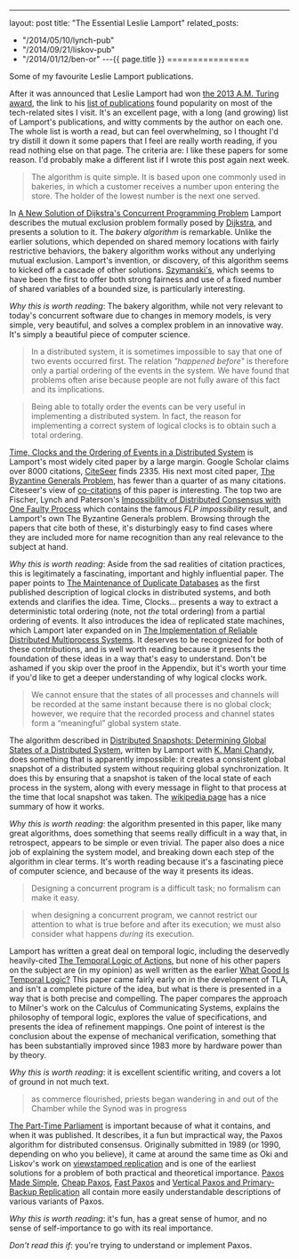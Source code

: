 ---
layout: post
title: "The Essential Leslie Lamport"
related_posts:
  - "/2014/05/10/lynch-pub"
  - "/2014/09/21/liskov-pub"
  - "/2014/01/12/ben-or"
---{{ page.title }}
================

<p class="meta">Some of my favourite Leslie Lamport publications.</p>

After it was announced that Leslie Lamport had won [the 2013 A.M. Turing award](http://amturing.acm.org/award_winners/lamport_1205376.cfm), the link to his [list of publications](http://research.microsoft.com/en-us/um/people/lamport/pubs/pubs.html) found popularity on most of the tech-related sites I visit. It's an excellent page, with a long (and growing) list of Lamport's publications, and witty comments by the author on each one. The whole list is worth a read, but can feel overwhelming, so I thought I'd try distill it down it some papers that I feel are really worth reading, if you read nothing else on that page. The criteria are: I like these papers for some reason. I'd probably make a different list if I wrote this post again next week.

> The algorithm is quite simple. It is based upon one commonly used in bakeries, in which a customer receives a number upon entering the store. The holder of the lowest number is the next one served.

In [A New Solution of Dijkstra's Concurrent Programming Problem](http://research.microsoft.com/en-us/um/people/lamport/pubs/bakery.pdf) Lamport describes the mutual exclusion problem formally posed by [Dijkstra](http://dl.acm.org/citation.cfm?id=365617), and presents a solution to it. The *bakery algorithm* is remarkable. Unlike the earlier solutions, which depended on shared memory locations with fairly restrictive behaviors, the bakery algorithm works without any underlying mutual exclusion. Lamport's invention, or discovery, of this algorithm seems to kicked off a cascade of other solutions. [Szymanski's](http://citeseerx.ist.psu.edu/viewdoc/download?doi=10.1.1.113.2277&rep=rep1&type=pdf), which seems to have been the first to offer both strong fairness and use of a fixed number of shared variables of a bounded size, is particularly interesting.

*Why this is worth reading*: The bakery algorithm, while not very relevant to today's concurrent software due to changes in memory models, is very simple, very beautiful, and solves a complex problem in an innovative way. It's simply a beautiful piece of computer science.

> In a distributed system, it is sometimes impossible to say that one of two events occurred first. The relation *"happened before"* is therefore only a partial ordering of the events in the system. We have found that problems often arise because people are not fully aware of this fact and its implications.

> Being able to totally order the events can be very useful in implementing a distributed system. In fact, the reason for implementing a correct system of logical clocks is to obtain such a total ordering.

[Time, Clocks and the Ordering of Events in a Distributed System](http://research.microsoft.com/en-us/um/people/lamport/pubs/time-clocks.pdf) is Lamport's most widely cited paper by a large margin. Google Scholar claims over 8000 citations, [CiteSeer](http://citeseerx.ist.psu.edu/viewdoc/summary?doi=10.1.1.142.3682&rank=1) finds 2335. His next most cited paper, [The Byzantine Generals Problem](http://research.microsoft.com/en-us/um/people/lamport/pubs/byz.pdf), has fewer than a quarter of as many citations. Citeseer's view of [co-citations](http://citeseerx.ist.psu.edu/viewdoc/similar?doi=10.1.1.142.3682&type=cc) of this paper is interesting. The top two are Fischer, Lynch and Paterson's [Impossibility of Distributed Consensus with One Faulty Process](http://citeseerx.ist.psu.edu/viewdoc/summary?doi=10.1.1.13.6760) which contains the famous *FLP impossibility* result, and Lamport's own The Byzantine Generals problem. Browsing through the papers that cite both of these, it's disturbingly easy to find cases where they are included more for name recognition than any real relevance to the subject at hand.

*Why this is worth reading*: Aside from the sad realities of citation practices, this is legitimately a fascinating, important and highly influential paper. The paper points to [The Maintenance of Duplicate Databases](https://tools.ietf.org/html/rfc677) as the first published description of logical clocks in distributed systems, and both extends and clarifies the idea. Time, Clocks... presents a way to extract a deterministic total ordering (note, not *the* total ordering) from a partial ordering of events. It also introduces the idea of replicated state machines, which Lamport later expanded on in [The Implementation of Reliable Distributed Multiprocess Systems](http://research.microsoft.com/en-us/um/people/lamport/pubs/implementation.pdf). It deserves to be recognized for both of these contributions, and is well worth reading because it presents the foundation of these ideas in a way that's easy to understand. Don't be ashamed if you skip over the proof in the Appendix, but it's worth your time if you'd like to get a deeper understanding of why logical clocks work.

> We cannot ensure that the states of all processes and channels will be recorded at the same instant because there is no global clock; however, we require that the recorded process and channel states form a “meaningful” global system state. 

The algorithm described in [Distributed Snapshots: Determining Global States of a Distributed System](http://research.microsoft.com/en-us/um/people/lamport/pubs/chandy.pdf), written by Lamport with [K. Mani Chandy](http://infospheres.caltech.edu/people/mani), does something that is apparently impossible: it creates a consistent global snapshot of a distributed system without requiring global synchronization. It does this by ensuring that a snapshot is taken of the local state of each process in the system, along with every message in flight to that process at the time that local snapshot was taken. The [wikipedia page](http://en.wikipedia.org/wiki/Snapshot_algorithm#Working) has a nice summary of how it works.

*Why this is worth reading*: the algorithm presented in this paper, like many great algorithms, does something that seems really difficult in a way that, in retrospect, appears to be simple or even trivial. The paper also does a nice job of explaining the system model, and breaking down each step of the algorithm in clear terms. It's worth reading because it's a fascinating piece of computer science, and because of the way it presents its ideas. 

> Designing a concurrent program is a difficult task; no formalism can make it easy.

> when designing a concurrent program, we cannot restrict our attention to what is true before and after its execution; we must also consider what happens *during* its execution.

Lamport has written a great deal on temporal logic, including the deservedly heavily-cited [The Temporal Logic of Actions](http://research.microsoft.com/en-us/um/people/lamport/pubs/lamport-actions.pdf), but none of his other papers on the subject are (in my opinion) as well written as the earlier [What Good Is Temporal Logic?](http://research.microsoft.com/en-us/um/people/lamport/pubs/what-good.pdf) This paper came fairly early on in the development of TLA, and isn't a complete picture of the idea, but what is there is presented in a way that is both precise and compelling. The paper compares the approach to Milner's work on the Calculus of Communicating Systems, explains the philosophy of temporal logic, explores the value of specifications, and presents the idea of refinement mappings. One point of interest is the conclusion about the expense of mechanical verification, something that has been substantially improved since 1983 more by hardware power than by theory.

*Why this is worth reading*: it is excellent scientific writing, and covers a lot of ground in not much text.

> as commerce flourished, priests began wandering in and out of the Chamber while the Synod was in progress

[The Part-Time Parliament](http://research.microsoft.com/en-us/um/people/lamport/pubs/lamport-paxos.pdf) is important because of what it contains, and when it was published. It describes, it a fun but impractical way, the Paxos algorithm for distributed consensus. Originally submitted in 1989 (or 1990, depending on who you believe), it came at around the same time as Oki and Liskov's work on [viewstamped replication](http://dl.acm.org/citation.cfm?id=62549) and is one of the earliest solutions for a problem of both practical and theoretical importance. [Paxos Made Simple](http://research.microsoft.com/en-us/um/people/lamport/pubs/paxos-simple.pdf), [Cheap Paxos](http://research.microsoft.com/en-us/um/people/lamport/pubs/web-dsn-submission.pdf), [Fast Paxos](http://research.microsoft.com/research/pubs/view.aspx?type=Technical%20Report&id=966) and [Vertical Paxos and Primary-Backup Replication](http://research.microsoft.com/en-us/um/people/lamport/pubs/vertical-paxos.pdf) all contain more easily understandable descriptions of various variants of Paxos.

*Why this is worth reading*: it's fun, has a great sense of humor, and no sense of self-importance to go with its real importance.

*Don't read this if*: you're trying to understand or implement Paxos.